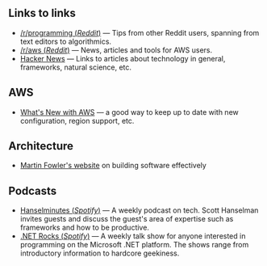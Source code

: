 ## Links to links
*  [/r/programming (*Reddit*)](https://www.reddit.com/r/programming/) — Tips from other Reddit users, spanning from text editors to algorithmics.
*  [/r/aws (*Reddit*)](https://www.reddit.com/r/aws/) — News, articles and tools for AWS users.
*  [Hacker News](https://news.ycombinator.com/) — Links to articles about technology in general, frameworks, natural science, etc.

## AWS
*  [What's New with AWS](https://aws.amazon.com/new/?whats-new-content-all.sort-by=item.additionalFields.postDateTime&whats-new-content-all.sort-order=desc&wn-featured-announcements.sort-by=item.additionalFields.numericSort&wn-featured-announcements.sort-order=asc) — a good way to keep up to date with new configuration, region support, etc.

## Architecture
*  [Martin Fowler's website](https:/martinfowler.com/) on building software effectively

## Podcasts
*  [Hanselminutes (*Spotify*)](https://open.spotify.com/show/4SrTUZr1s5C4SJmUxDIUDc?si=BFe-I7-pRt2fGbUJiDMIIg) — A weekly podcast on tech. Scott Hanselman invites guests and discuss the guest's area of expertise such as frameworks and how to be productive.
*  [.NET Rocks (*Spotify*)](https://open.spotify.com/show/5tz9eGgXtNHmq3WVD3EwYx?si=PXQD4JE0StWDeavwllqIFg) — A weekly talk show for anyone interested in programming on the Microsoft .NET platform. The shows range from introductory information to hardcore geekiness.
